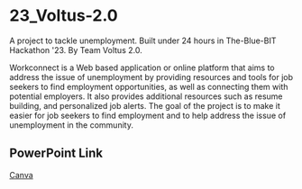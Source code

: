 # 23_Voltus-2.0

A project to tackle unemployment. Built under 24 hours in The-Blue-BIT Hackathon '23. By Team Voltus 2.0.


Workconnect is a Web based application or online platform that aims to address the issue of unemployment by providing resources and tools for job seekers to find employment opportunities, as well as connecting them with potential employers. It also provides additional resources such as resume building, and personalized job alerts. The goal of the project is to make it easier for job seekers to find employment and to help address the issue of unemployment in the community.

## PowerPoint Link
[Canva](canva.com/design/DAFbjHdF9bA/xNVc6JQqqGxKA_nvmlRBYw)
